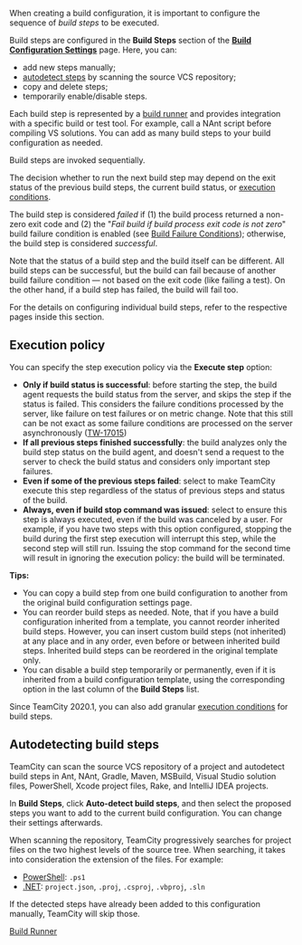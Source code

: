 [//]: # (title: Configuring Build Steps)
[//]: # (auxiliary-id: Configuring Build Steps)

When creating a build configuration, it is important to configure the sequence of _build steps_ to be executed.

Build steps are configured in the __Build Steps__ section of the [__Build Configuration Settings__](creating-and-editing-build-configurations.md) page. Here, you can:
* add new steps manually;
* [autodetect steps](#Autodetecting+build+steps) by scanning the source VCS repository;
* copy and delete steps;
* temporarily enable/disable steps.

Each build step is represented by a [build runner](build-runner.md) and provides integration with a specific build or test tool. For example, call a NAnt script before compiling VS solutions. You can add as many build steps to your build configuration as needed.

Build steps are invoked sequentially.

The decision whether to run the next build step may depend on the exit status of the previous build steps, the current build status, or [execution conditions](build-step-execution-conditions.md).

The build step is considered _failed_ if (1) the build process returned a non-zero exit code and (2) the "_Fail build if build process exit code is not zero_" build failure condition is enabled (see [Build Failure Conditions](build-failure-conditions.md)); otherwise, the build step is considered _successful_.

Note that the status of a build step and the build itself can be different. All build steps can be successful, but the build can fail because of another build failure condition — not based on the exit code (like failing a test). On the other hand, if a build step has failed, the build will fail too.

For the details on configuring individual build steps, refer to the respective pages inside this section.

## Execution policy

You can specify the step execution policy via the __Execute step__ option:
* __Only if build status is successful__: before starting the step, the build agent requests the build status from the server, and skips the step if the status is failed. This considers the failure conditions processed by the server, like failure on test failures or on metric change. Note that this still can be not exact as some failure conditions are processed on the server asynchronously ([TW-17015](https://youtrack.jetbrains.com/issue/TW-17015))
* __If all previous steps finished successfully__: the build analyzes only the build step status on the build agent, and doesn't send a request to the server to check the build status and considers only important step failures.
* __Even if some of the previous steps failed__: select to make TeamCity execute this step regardless of the status of previous steps and status of the build.
* __Always, even if build stop command was issued__: select to ensure this step is always executed, even if the build was canceled by a user. For example, if you have two steps with this option configured, stopping the build during the first step execution will interrupt this step, while the second step will still run. Issuing the stop command for the second time will result in ignoring the execution policy: the build will be terminated.

<tip>

__Tips:__

* You can copy a build step from one build configuration to another from the original build configuration settings page.
* You can reorder build steps as needed. Note, that if you have a build configuration inherited from a template, you cannot reorder inherited build steps. However, you can insert custom build steps (not inherited) at any place and in any order, even before or between inherited build steps. Inherited build steps can be reordered in the original template only.
* You can disable a build step temporarily or permanently, even if it is inherited from a build configuration template, using the corresponding option in the last column of the __Build Steps__ list.

</tip>

<anchor name="execution-conditions"/>

Since TeamCity 2020.1, you can also add granular [execution conditions](build-step-execution-conditions.md) for build steps.

## Autodetecting build steps

TeamCity can scan the source VCS repository of a project and autodetect build steps in Ant, NAnt, Gradle, Maven, MSBuild, Visual Studio solution files, PowerShell, Xcode project files, Rake, and IntelliJ IDEA projects.

In __Build Steps__, click __Auto-detect build steps__, and then select the proposed steps you want to add to the current build configuration. You can change their settings afterwards.

When scanning the repository, TeamCity progressively searches for project files on the two highest levels of the source tree. When searching, it takes into consideration the extension of the files. For example:
* [PowerShell](powershell.md): `.ps1`
* [.NET](net.md): `project.json`, `.proj`, `.csproj`, `.vbproj`, `.sln`

If the detected steps have already been added to this configuration manually, TeamCity will skip those.

 <seealso>
        <category ref="concepts">
            <a href="build-runner.md">Build Runner</a>
        </category>
</seealso>